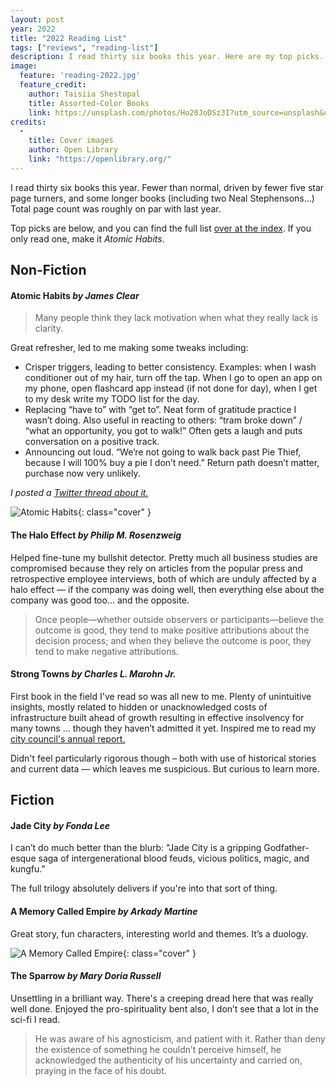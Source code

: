 ```yaml
---
layout: post
year: 2022
title: "2022 Reading List"
tags: ["reviews", "reading-list"]
description: I read thirty six books this year. Here are my top picks.
image:
  feature: 'reading-2022.jpg'
  feature_credit:
    author: Taisiia Shestopal
    title: Assorted-Color Books
    link: https://unsplash.com/photos/Ho20JoDSz3I?utm_source=unsplash&utm_medium=referral&utm_content=creditShareLink
credits:
  -
    title: Cover images
    author: Open Library
    link: "https://openlibrary.org/"
---
```


I read thirty six books this year. Fewer than normal, driven by fewer five star
page turners, and some longer books (including two Neal Stephensons…) Total
page count was roughly on par with last year.

Top picks are below, and you can find the full list [over at the
index](/books/#list-2022). If you only read one, make it _Atomic Habits_.

<x-reading-graphs year='2022'></x-reading-graphs>

## Non-Fiction

#### Atomic Habits _by James Clear_

> Many people think they lack motivation when what they really lack is clarity.

Great refresher, led to me making some tweaks including:

* Crisper triggers, leading to better consistency. Examples: when I wash conditioner out of my hair, turn off the tap. When I go to open an app on my phone, open flashcard app instead (if not done for day), when I get to my desk write my TODO list for the day.
* Replacing “have to” with “get to”. Neat form of gratitude practice I wasn’t doing. Also useful in reacting to others: “tram broke down” / “what an opportunity, you got to walk!” Often gets a laugh and puts conversation on a positive track.
* Announcing out loud. “We’re not going to walk back past Pie Thief, because I will 100% buy a pie I don’t need.” Return path doesn’t matter, purchase now very unlikely.

_I posted a [Twitter thread about it.](https://twitter.com/xshay/status/1599204881726066688)_

![Atomic Habits](https://covers.openlibrary.org/b/id/9279057-L.jpg){: class="cover" }

#### The Halo Effect _by Philip M. Rosenzweig_

Helped fine-tune my bullshit detector. Pretty much all business studies are compromised because they rely on articles from the popular press and retrospective employee interviews, both of which are unduly affected by a halo effect — if the company was doing well, then everything else about the company was good too... and the opposite.

> Once people—whether outside observers or participants—believe the outcome is good, they tend to make positive attributions about the decision process; and when they believe the outcome is poor, they tend to make negative attributions.

#### Strong Towns _by Charles L. Marohn Jr._

First book in the field I've read so was all new to me. Plenty of unintuitive insights, mostly related to hidden or unacknowledged costs of infrastructure built ahead of growth resulting in effective insolvency for many towns … though they haven’t admitted it yet. Inspired me to read my [city council's annual report.](https://www.yarracity.vic.gov.au/about-us/our-performance/annual-report)

Didn't feel particularly rigorous though – both with use of historical stories and current data — which leaves me suspicious. But curious to learn more.


## Fiction

#### Jade City _by Fonda Lee_

I can’t do much better than the blurb: "Jade City is a gripping Godfather-esque saga of intergenerational blood feuds, vicious politics, magic, and kungfu."

The full trilogy absolutely delivers if you're into that sort of thing.

#### A Memory Called Empire _by Arkady Martine_

Great story, fun characters, interesting world and themes. It’s a duology.

![A Memory Called Empire](https://covers.openlibrary.org/b/id/10869899-L.jpg){: class="cover" }

#### The Sparrow _by Mary Doria Russell_

Unsettling in a brilliant way. There's a creeping dread here that was really well done. Enjoyed the pro-spirituality bent also, I don’t see that a lot in the sci-fi I read.

> He was aware of his agnosticism, and patient with it. Rather than deny the existence of something he couldn’t perceive himself, he acknowledged the authenticity of his uncertainty and carried on, praying in the face of his doubt.


